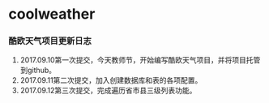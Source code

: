 # coolweather
### 酷欧天气项目更新日志

1. 2017.09.10第一次提交，今天教师节，开始编写酷欧天气项目，并将项目托管到github。
2. 2017.09.11第二次提交，加入创建数据库和表的各项配置。
3. 2017.09.12第三次提交，完成遍历省市县三级列表功能。

